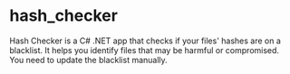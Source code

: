 # hash_checker
Hash Checker is a C# .NET app that checks if your files' hashes are on a blacklist. It helps you identify files that may be harmful or compromised. You need to update the blacklist manually.
